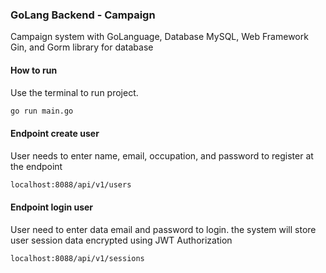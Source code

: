 ### GoLang Backend - Campaign 

Campaign system with GoLanguage, Database MySQL, Web Framework Gin, and Gorm library for database

#### How to run

Use the terminal to run project.

```bash
go run main.go
```

#### Endpoint create user
User needs to enter name, email, occupation, and password to register at the endpoint

```bash
localhost:8088/api/v1/users
```

#### Endpoint login user
User need to enter data email and password to login. the system will store user session data encrypted using JWT Authorization
```bash
localhost:8088/api/v1/sessions
```
